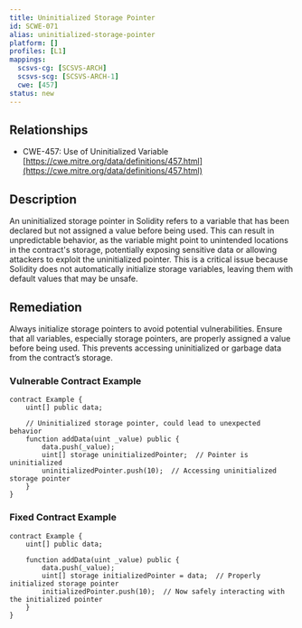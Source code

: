 ```yaml
---
title: Uninitialized Storage Pointer
id: SCWE-071
alias: uninitialized-storage-pointer
platform: []
profiles: [L1]
mappings:
  scsvs-cg: [SCSVS-ARCH]
  scsvs-scg: [SCSVS-ARCH-1]
  cwe: [457]
status: new
---
```


## Relationships  
- CWE-457: Use of Uninitialized Variable  
  [https://cwe.mitre.org/data/definitions/457.html](https://cwe.mitre.org/data/definitions/457.html)  

## Description
An uninitialized storage pointer in Solidity refers to a variable that has been declared but not assigned a value before being used. This can result in unpredictable behavior, as the variable might point to unintended locations in the contract's storage, potentially exposing sensitive data or allowing attackers to exploit the uninitialized pointer. This is a critical issue because Solidity does not automatically initialize storage variables, leaving them with default values that may be unsafe.

## Remediation
Always initialize storage pointers to avoid potential vulnerabilities. Ensure that all variables, especially storage pointers, are properly assigned a value before being used. This prevents accessing uninitialized or garbage data from the contract’s storage.

### Vulnerable Contract Example
```solidity
contract Example {
    uint[] public data;

    // Uninitialized storage pointer, could lead to unexpected behavior
    function addData(uint _value) public {
        data.push(_value);
        uint[] storage uninitializedPointer;  // Pointer is uninitialized
        uninitializedPointer.push(10);  // Accessing uninitialized storage pointer
    }
}
```

### Fixed Contract Example
```solidity
contract Example {
    uint[] public data;

    function addData(uint _value) public {
        data.push(_value);
        uint[] storage initializedPointer = data;  // Properly initialized storage pointer
        initializedPointer.push(10);  // Now safely interacting with the initialized pointer
    }
}
```